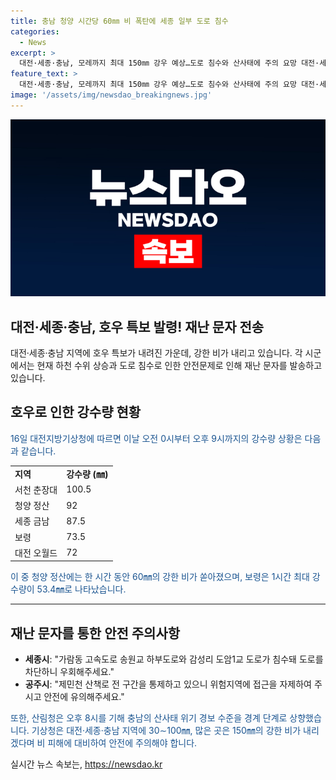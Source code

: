 ```yaml
---
title: 충남 청양 시간당 60㎜ 비 폭탄에 세종 일부 도로 침수
categories:
  - News
excerpt: >
  대전·세종·충남, 모레까지 최대 150㎜ 강우 예상…도로 침수와 산사태에 주의 요망 대전·세종·충남 지역에서 호우 특보가 내려진 가운데, 강한 비가 계속되고 있습니다. 각 지역에서 강수량이 100㎜를 넘어서는 등 도로 침수와 산사태 위험이 커지고 있어, 각 시군이 재난 문자를 통해 주의를 당부하고 있습니다. 또한, 산림청은 산사태 위기 경보 수준을 상향 조정했으며, 기상청은 앞으로 18일까지 더 많은 비가 예상된다고 전했습니다. 안전에 유의하시기 바랍니다. (150자)
feature_text: >
  대전·세종·충남, 모레까지 최대 150㎜ 강우 예상…도로 침수와 산사태에 주의 요망 대전·세종·충남 지역에서 호우 특보가 내려진 가운데, 강한 비가 계속되고 있습니다. 각 지역에서 강수량이 100㎜를 넘어서는 등 도로 침수와 산사태 위험이 커지고 있어, 각 시군이 재난 문자를 통해 주의를 당부하고 있습니다. 또한, 산림청은 산사태 위기 경보 수준을 상향 조정했으며, 기상청은 앞으로 18일까지 더 많은 비가 예상된다고 전했습니다. 안전에 유의하시기 바랍니다. (150자)
image: '/assets/img/newsdao_breakingnews.jpg'
---
```


<p><img src="/assets/img/newsdao_breakingnews.jpg" alt="flaretime 속보" /></p>

<h2>대전·세종·충남, 호우 특보 발령! 재난 문자 전송</h2>

<p data-ke-size="size16">대전·세종·충남 지역에 호우 특보가 내려진 가운데, 강한 비가 내리고 있습니다. 각 시군에서는 현재 하천 수위 상승과 도로 침수로 인한 안전문제로 인해 재난 문자를 발송하고 있습니다.</p>

<h2 data-ke-size="size26">호우로 인한 강수량 현황</h2>

<p><span style="color: #1a5490;">16일 대전지방기상청에 따르면 이날 오전 0시부터 오후 9시까지의 강수량 상황은 다음과 같습니다.</span></p>

<table>
  <tr>
    <td><b>지역</b></td>
    <td><b>강수량 (㎜)</b></td>
  </tr>
  <tr>
    <td>서천 춘장대</td>
    <td>100.5</td>
  </tr>
  <tr>
    <td>청양 정산</td>
    <td>92</td>
  </tr>
  <tr>
    <td>세종 금남</td>
    <td>87.5</td>
  </tr>
  <tr>
    <td>보령</td>
    <td>73.5</td>
  </tr>
  <tr>
    <td>대전 오월드</td>
    <td>72</td>
  </tr>
</table>

<p><span style="color: #1a5490;">이 중 청양 정산에는 한 시간 동안 60㎜의 강한 비가 쏟아졌으며, 보령은 1시간 최대 강수량이 53.4㎜로 나타났습니다.</span></p>

<hr>

<h2 data-ke-size="size26">재난 문자를 통한 안전 주의사항</h2>

<ul>
  <li><b>세종시</b>: "가람동 고속도로 송원교 하부도로와 감성리 도암1교 도로가 침수돼 도로를 차단하니 우회해주세요."</li>
  <li><b>공주시</b>: "제민천 산책로 전 구간을 통제하고 있으니 위험지역에 접근을 자제하여 주시고 안전에 유의해주세요."</li>
</ul>

<p><span style="color: #1a5490;">또한, 산림청은 오후 8시를 기해 충남의 산사태 위기 경보 수준을 경계 단계로 상향했습니다. 기상청은 대전·세종·충남 지역에 30∼100㎜, 많은 곳은 150㎜의 강한 비가 내리겠다며 비 피해에 대비하여 안전에 주의해야 합니다.</span></p>
실시간 뉴스 속보는, <a href="https://newsdao.kr" rel="dofollow">https://newsdao.kr</a>


